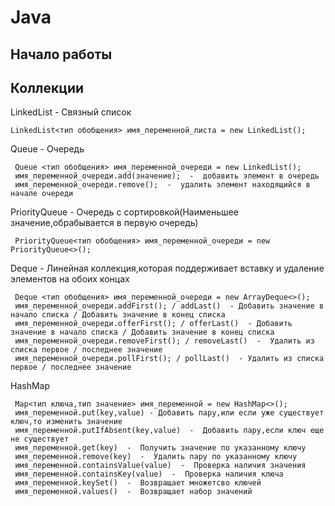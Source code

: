 # Java
## Начало работы



## Коллекции

LinkedList  -  Связный список
    
    LinkedList<тип обобщения> имя_переменной_листа = new LinkedList();

Queue  -  Очередь

     Queue <тип обобщения> имя_переменной_очереди = new LinkedList();
     имя_переменной_очереди.add(значение);  -  добавить элемент в очередь
     имя_переменной_очереди.remove();  -  удалить элемент находящийся в начале очереди

PriorityQueue  -  Очередь с сортировкой(Наименьшее значение,обрабывается в первую очередь)

     PriorityQueue<тип обобщения> имя_переменной_очереди = new PriorityQueue<>();


 Deque - Линейная коллекция,которая поддерживает вставку и удаление элементов на обоих концах    

     Deque <тип обобщения> имя_переменной_очереди = new ArrayDeque<>();
     имя_переменной_очереди.addFirst(); / addLast()  - Добавить значение в начало списка / Добавить значение в конец списка
     имя_переменной_очереди.offerFirst(); / offerLast()  - Добавить значение в начало списка / Добавить значение в конец списка
     имя_переменной_очереди.removeFirst(); / removeLast()  -  Удалить из списка первое / последнее значение 
     имя_переменной_очереди.pollFirst(); / pollLast()  - Удалить из списка первое / последнее значение

 HashMap

     Map<тип ключа,тип значение> имя_переменной = new HashMap<>();
     имя_переменной.put(key,value) - Добавить пару,или если уже существует ключ,то изменить значение
     имя_переменной.putIfAbsent(key,value)  -  Добавить пару,если ключ еще не существует
     имя_переменной.get(key)  -  Получить значение по указанному ключу
     имя_переменной.remove(key)  -  Удалить пару по указанному ключу
     имя_переменной.containsValue(value)  -  Проверка наличия значения
     имя_переменной.containsKey(value)  -  Проверка наличия ключа
     имя_переменной.keySet()  -  Возвращает множетсво ключей
     имя_переменной.values()  -  Возвращает набор значений
